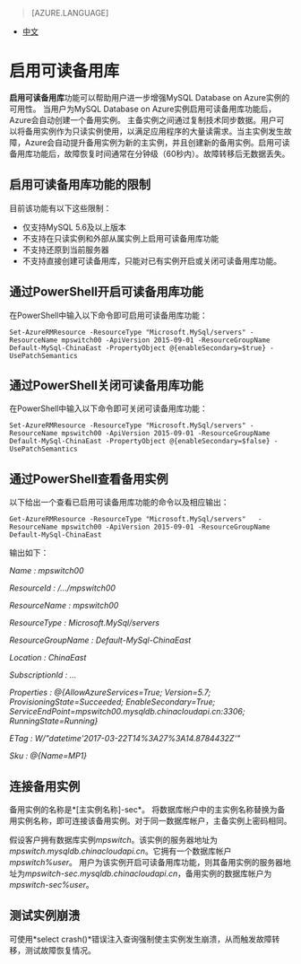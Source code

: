 <properties linkid="" urlDisplayName="" pageTitle="启用可读备用库 - Azure 微软云" metaKeywords="Azure 云,技术文档,文档与资源,MySQL,数据库,常见问题,可读备用库,备用库实例,Azure MySQL, MySQL PaaS,Azure MySQL PaaS, Azure MySQL Service, Azure RDS,FAQ" description="本文介绍了MySQL PasS可读备用库的实现方法。" metaCanonical="" services="MySQL" documentationCenter="Services" title="" authors="" solutions="" manager="" editor="" />

<tags ms.service="mysql" ms.date="05/02/2017" wacn.date="05/02/2017" wacn.lang="cn" />

> [AZURE.LANGUAGE]
- [中文](/documentation/articles/mysql-database-enable-secondary/)

# 启用可读备用库

**启用可读备用库**功能可以帮助用户进一步增强MySQL Database on Azure实例的可用性。 当用户为MySQL Database on Azure实例启用可读备用库功能后，Azure会自动创建一个备用实例。 主备实例之间通过复制技术同步数据。用户可以将备用实例作为只读实例使用，以满足应用程序的大量读需求。当主实例发生故障，Azure会自动提升备用实例为新的主实例，并且创建新的备用实例。启用可读备用库功能后，故障恢复时间通常在分钟级（60秒内）。故障转移后无数据丢失。

## 启用可读备用库功能的限制

目前该功能有以下这些限制：

- 仅支持MySQL 5.6及以上版本
- 不支持在只读实例和外部从属实例上启用可读备用库功能
- 不支持还原到当前服务器
- 不支持直接创建可读备用库，只能对已有实例开启或关闭可读备用库功能。

## 通过PowerShell开启可读备用库功能

在PowerShell中输入以下命令即可启用可读备用库功能：

	Set-AzureRMResource -ResourceType "Microsoft.MySql/servers" -ResourceName mpswitch00 -ApiVersion 2015-09-01 -ResourceGroupName Default-MySql-ChinaEast -PropertyObject @{enableSecondary=$true} -UsePatchSemantics

## 通过PowerShell关闭可读备用库功能

在PowerShell中输入以下命令即可关闭可读备用库功能：

	Set-AzureRMResource -ResourceType "Microsoft.MySql/servers" -ResourceName mpswitch00 -ApiVersion 2015-09-01 -ResourceGroupName Default-MySql-ChinaEast -PropertyObject @{enableSecondary=$false} -UsePatchSemantics

## 通过PowerShell查看备用实例

以下给出一个查看已启用可读备用库功能的命令以及相应输出：

	Get-AzureRMResource -ResourceType "Microsoft.MySql/servers"   -ResourceName mpswitch00 -ApiVersion 2015-09-01 -ResourceGroupName Default-MySql-ChinaEast

输出如下：


*Name              : mpswitch00*

*ResourceId        : /…/mpswitch00*

*ResourceName      : mpswitch00*

*ResourceType      : Microsoft.MySql/servers*

*ResourceGroupName : Default-MySql-ChinaEast*

*Location          : ChinaEast*

*SubscriptionId    : …*

*Properties        : @{AllowAzureServices=True; Version=5.7; ProvisioningState=Succeeded; EnableSecondary=True; ServiceEndPoint=mpswitch00.mysqldb.chinacloudapi.cn:3306; RunningState=Running}*

*ETag              : W/"datetime'2017-03-22T14%3A27%3A14.8784432Z'"*

*Sku               : @{Name=MP1}*

## 连接备用实例

备用实例的名称是*[主实例名称]-sec*。 将数据库帐户中的主实例名称替换为备用实例名称，即可连接该备用实例。对于同一数据库帐户，主备实例上密码相同。

假设客户拥有数据库实例*mpswitch*。该实例的服务器地址为 *mpswitch.mysqldb.chinacloudapi.cn*。它拥有一个数据库帐户*mpswitch%user*。 用户为该实例开启可读备用库功能，则其备用实例的服务器地址为*mpswitch-sec.mysqldb.chinacloudapi.cn*，备用实例的数据库帐户为*mpswitch-sec%user*。

## 测试实例崩溃

可使用*select crash()*错误注入查询强制使主实例发生崩溃，从而触发故障转移，测试故障恢复情况。